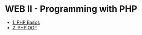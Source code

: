 # WEB II - Programming with PHP

- [1. PHP Basics](/Fourth_Semester/PHP/PHP%20Basics/README.md)
- [2. PHP OOP](/Fourth_Semester/PHP/PHP%20OOP/README.md)